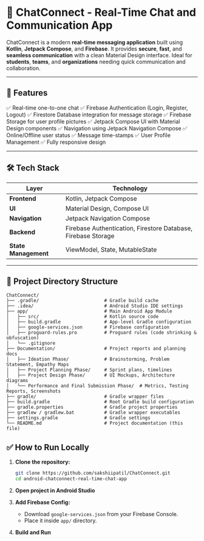 
# 📱 ChatConnect - Real-Time Chat and Communication App

ChatConnect is a modern **real-time messaging application** built using **Kotlin**, **Jetpack Compose**, and **Firebase**. It provides **secure**, **fast**, and **seamless communication** with a clean Material Design interface. Ideal for **students**, **teams**, and **organizations** needing quick communication and collaboration.

---

## 🌟 Features

✅ Real-time one-to-one chat
✅ Firebase Authentication (Login, Register, Logout)
✅ Firestore Database integration for message storage
✅ Firebase Storage for user profile pictures
✅ Jetpack Compose UI with Material Design components
✅ Navigation using Jetpack Navigation Compose
✅ Online/Offline user status
✅ Message time-stamps
✅ User Profile Management
✅ Fully responsive design

---

## 🛠️ Tech Stack

| Layer                | Technology                                                    |
| -------------------- | ------------------------------------------------------------- |
| **Frontend**         | Kotlin, Jetpack Compose                                       |
| **UI**               | Material Design, Compose UI                                   |
| **Navigation**       | Jetpack Navigation Compose                                    |
| **Backend**          | Firebase Authentication, Firestore Database, Firebase Storage |
| **State Management** | ViewModel, State, MutableState                                |

---

## 📁 Project Directory Structure

```
ChatConnect/
├── .gradle/                        # Gradle build cache
├── .idea/                          # Android Studio IDE settings
├── app/                            # Main Android App Module
│   ├── src/                        # Kotlin source code
│   ├── build.gradle                # App-level Gradle configuration
│   ├── google-services.json        # Firebase configuration
│   ├── proguard-rules.pro          # Proguard rules (code shrinking & obfuscation)
│   └── .gitignore
├── Documentation/                  # Project reports and planning docs
│   ├── Ideation Phase/             # Brainstorming, Problem Statement, Empathy Maps
│   ├── Project Planning Phase/     # Sprint plans, timelines
│   ├── Project Design Phase/       # UI Mockups, Architecture diagrams
│   └── Performance and Final Submission Phase/  # Metrics, Testing Reports, Screenshots
├── gradle/                         # Gradle wrapper files
├── build.gradle                    # Root Gradle build configuration
├── gradle.properties               # Gradle project properties
├── gradlew / gradlew.bat           # Gradle wrapper executables
├── settings.gradle                 # Gradle settings
└── README.md                       # Project documentation (this file)
```



## ✅ How to Run Locally

1. **Clone the repository:**

   ```bash
   git clone https://github.com/sakshiipatil/ChatConnect.git
   cd android-chatconnect-real-time-chat-app
   ```

2. **Open project in Android Studio**

3. **Add Firebase Config:**

   * Download `google-services.json` from your Firebase Console.
   * Place it inside `app/` directory.

4. **Build and Run**



